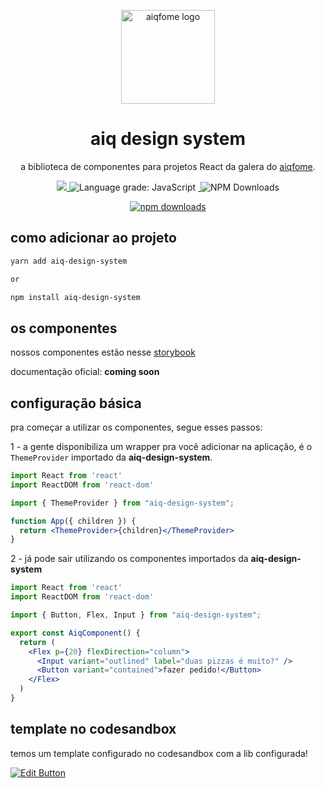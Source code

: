 <p align="center">
  <a href="https://aiqfome.com/" rel="noopener" target="_blank"><img width="150" src="https://www.suafranquia.com/views/sources/images/franquias/logos/271b399b0a004c781779ec805e8d7ab7.png" alt="aiqfome logo"></a></p>
</p>

<h1 align="center">aiq design system</h1>

<div align="center">

a biblioteca de componentes para projetos React da galera do [aiqfome](http://www.aiqfome.com).

<p align="center">
  <a aria-label="contributors graph" href="https://github.com/aiqfome/aiq-design-system/graphs/contributors">
    <img src="https://img.shields.io/github/contributors/aiqfome/aiq-design-system.svg">
  </a>
  
  <img alt="Language grade: JavaScript" src="https://img.shields.io/lgtm/grade/javascript/github/aiqfome/aiq-design-system.svg?logo=lgtm&logoWidth=18"/>
  
  <a aria-label="license" href="https://github.com/aiqfome/aiq-design-system/blob/master/LICENSE">
    <img src="https://img.shields.io/github/license/aiqfome/aiq-design-system.svg" alt="">
  </a>
  
  <img alt="NPM Downloads" src="https://img.shields.io/npm/dm/aiq-design-system.svg?style=flat"/>
  
  [![npm downloads](https://img.shields.io/npm/dm/aiq-design-system.svg)](https://www.npmjs.com/package/aiq-design-system)
</p>

</div>

## como adicionar ao projeto

```sh
yarn add aiq-design-system

or

npm install aiq-design-system
```


## os componentes

nossos componentes estão nesse [storybook](https://5f8f398c11ba7b00229e5606-dlujpbuxgg.chromatic.com/?path=/story/actions--basic)

documentação oficial: **coming soon**



## configuração básica

pra começar a utilizar os componentes, segue esses passos: 

1 - a gente disponibiliza um wrapper pra você adicionar na aplicação, é o `ThemeProvider` importado da **aiq-design-system**.

```jsx
import React from 'react'
import ReactDOM from 'react-dom'

import { ThemeProvider } from "aiq-design-system";

function App({ children }) {
  return <ThemeProvider>{children}</ThemeProvider>
}

```

2 - já pode sair utilizando os componentes importados da **aiq-design-system**

```jsx
import React from 'react'
import ReactDOM from 'react-dom'

import { Button, Flex, Input } from "aiq-design-system";

export const AiqComponent() {
  return (
    <Flex p={20} flexDirection="column">
      <Input variant="outlined" label="duas pizzas é muito?" />
      <Button variant="contained">fazer pedido!</Button>
    </Flex>
  )
}

```


## template no codesandbox

temos um template configurado no codesandbox com a lib configurada!

[![Edit Button](https://codesandbox.io/static/img/play-codesandbox.svg)](https://codesandbox.io/s/aiq-design-system-yukfc)
